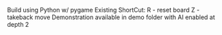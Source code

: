 Build using Python w/ pygame
Existing ShortCut:
R - reset board
Z - takeback move
Demonstration available in demo folder with AI enabled at depth 2
